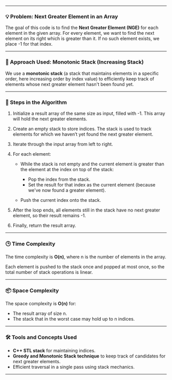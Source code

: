 
---

### 💡 Problem: Next Greater Element in an Array

The goal of this code is to find the **Next Greater Element (NGE)** for each element in the given array. For every element, we want to find the next element on its right which is greater than it. If no such element exists, we place -1 for that index.

---

### 🧠 Approach Used: Monotonic Stack (Increasing Stack)

We use a **monotonic stack** (a stack that maintains elements in a specific order, here increasing order by index value) to efficiently keep track of elements whose next greater element hasn't been found yet.

---

### 🧭 Steps in the Algorithm

1. Initialize a result array of the same size as input, filled with -1. This array will hold the next greater elements.

2. Create an empty stack to store indices. The stack is used to track elements for which we haven’t yet found the next greater element.

3. Iterate through the input array from left to right.

4. For each element:

   * While the stack is not empty and the current element is greater than the element at the index on top of the stack:

     * Pop the index from the stack.
     * Set the result for that index as the current element (because we've now found a greater element).
   * Push the current index onto the stack.

5. After the loop ends, all elements still in the stack have no next greater element, so their result remains -1.

6. Finally, return the result array.

---

### 🕒 Time Complexity

The time complexity is **O(n)**, where n is the number of elements in the array.

Each element is pushed to the stack once and popped at most once, so the total number of stack operations is linear.

---

### 📦 Space Complexity

The space complexity is **O(n)** for:

* The result array of size n.
* The stack that in the worst case may hold up to n indices.

---

### 🛠 Tools and Concepts Used

* **C++ STL stack** for maintaining indices.
* **Greedy and Monotonic Stack technique** to keep track of candidates for next greater elements.
* Efficient traversal in a single pass using stack mechanics.

---

